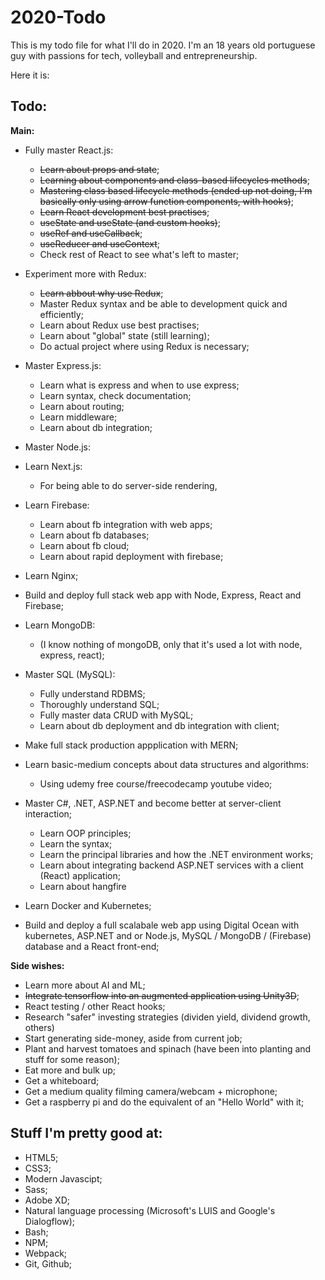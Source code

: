 # 2020-Todo

This is my todo file for what I'll do in 2020. I'm an 18 years old portuguese guy with passions for tech, volleyball and entrepreneurship.

Here it is:

## Todo:

**Main:**

- Fully master React.js:
  - ~~Learn about props and state~~;
  - ~~Learning about components and class-based lifecycles methods~~;
  - ~~Mastering class based lifecycle methods (ended up not doing, I'm basically only using arrow function components, with hooks)~~;
  - ~~Learn React development best practises~~;
  - ~~useState and useState (and custom hooks)~~;
  - ~~useRef and useCallback~~;
  - ~~useReducer and useContext~~;
  - Check rest of React to see what's left to master;
      
- Experiment more with Redux:
  - ~~Learn abbout why use Redux~~;
  - Master Redux syntax and be able to development quick and efficiently;
  - Learn about Redux use best practises;
  - Learn about "global" state (still learning); 
  - Do actual project where using Redux is necessary;
  
- Master Express.js:
  - Learn what is express and when to use express;
  - Learn syntax, check documentation;
  - Learn about routing;
  - Learn middleware;
  - Learn about db integration;
 
- Master Node.js:

- Learn Next.js:
  - For being able to do server-side rendering,

- Learn Firebase:
  - Learn about fb integration with web apps;
  - Learn about fb databases;
  - Learn about fb cloud;
  - Learn about rapid deployment with firebase;
  
- Learn Nginx;
  
- Build and deploy full stack web app with Node, Express, React and Firebase; 
  
- Learn MongoDB:
  - (I know nothing of mongoDB, only that it's used a lot with node, express, react);

- Master SQL (MySQL):
  - Fully understand RDBMS;
  - Thoroughly understand SQL;
  - Fully master data CRUD with MySQL;
  - Learn about db deployment and db integration with client;
  
- Make full stack production appplication with MERN;

- Learn basic-medium concepts about data structures and algorithms:
  - Using udemy free course/freecodecamp youtube video;
  
- Master C#, .NET, ASP.NET and become better at server-client interaction;
  - Learn OOP principles;
  - Learn the syntax;
  - Learn the principal libraries and how the .NET environment works;
  - Learn about integrating backend ASP.NET services with a client (React) application;
  - Learn about hangfire
  
- Learn Docker and Kubernetes;

- Build and deploy a full scalabale web app using Digital Ocean with kubernetes, ASP.NET and or Node.js, MySQL / MongoDB / (Firebase) database and a React front-end; 

**Side wishes:**

- Learn more about AI and ML;
- ~~Integrate tensorflow into an augmented application using Unity3D~~;
- React testing / other React hooks;
- Research "safer" investing strategies (dividen yield, dividend growth, others)
- Start generating side-money, aside from current job;
- Plant and harvest tomatoes and spinach (have been into planting and stuff for some reason);
- Eat more and bulk up;
- Get a whiteboard;
- Get a medium quality filming camera/webcam + microphone;
- Get a raspberry pi and do the equivalent of an "Hello World" with it;

## Stuff I'm pretty good at:

- HTML5;
- CSS3;
- Modern Javascipt; 
- Sass;
- Adobe XD;
- Natural language processing (Microsoft's LUIS and Google's Dialogflow);
- Bash;
- NPM;
- Webpack;
- Git, Github;
